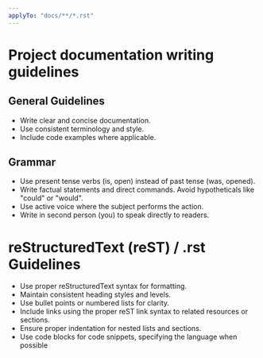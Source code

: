 ```yaml
---
applyTo: "docs/**/*.rst"
---
```


# Project documentation writing guidelines

## General Guidelines
- Write clear and concise documentation.
- Use consistent terminology and style.
- Include code examples where applicable.

## Grammar
* Use present tense verbs (is, open) instead of past tense (was, opened).
* Write factual statements and direct commands. Avoid hypotheticals like "could" or "would".
* Use active voice where the subject performs the action.
* Write in second person (you) to speak directly to readers.

#  reStructuredText (reST) / .rst Guidelines
- Use proper reStructuredText syntax for formatting.
- Maintain consistent heading styles and levels.
- Use bullet points or numbered lists for clarity.
- Include links using the proper reST link syntax to related resources or sections.
- Ensure proper indentation for nested lists and sections.
- Use code blocks for code snippets, specifying the language when possible
